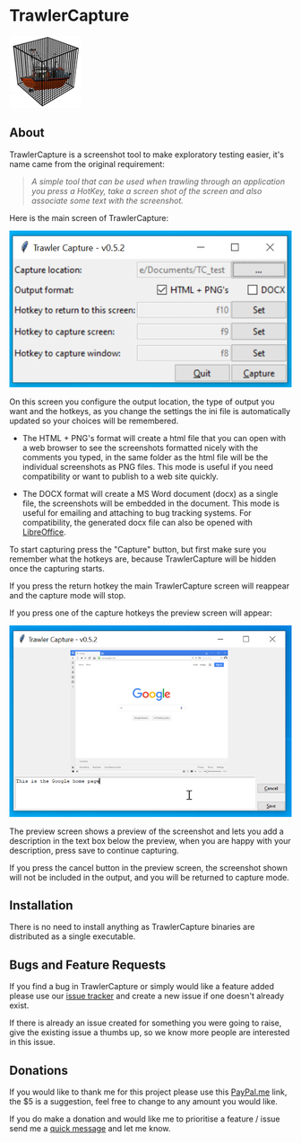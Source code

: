 # TrawlerCapture

![Image](Doc/Images/Logo/TC_Logo128.png "Logo")

## About

TrawlerCapture is a screenshot tool to make exploratory testing easier, it's name came from the original requirement:
> _A simple tool that can be used when trawling through an application you press a HotKey, take a screen shot of the screen and also associate some text with the screenshot._

Here is the main screen of TrawlerCapture:

![Image](Doc/Images/TC_Main_052.png "Main Screen")

On this screen you configure the output location, the type of output you want and the hotkeys, as you change the settings the ini file is automatically updated so your choices will be remembered.

- The HTML + PNG's format will create a html file that you can open with a web browser to see the screenshots formatted nicely with the comments you typed, in the same folder as the html file will be the individual screenshots as PNG files. This mode is useful if you need compatibility or want to publish to a web site quickly.

- The DOCX format will create a MS Word document (docx) as a single file, the screenshots will be embedded in the document. This mode is useful for emailing and attaching to bug tracking systems. For compatibility, the generated docx file can also be opened with [LibreOffice](https://www.libreoffice.org).

To start capturing press the "Capture" button, but first make sure you remember what the hotkeys are, because TrawlerCapture will be hidden once the capturing starts.

If you press the return hotkey the main TrawlerCapture screen will reappear and the capture mode will stop.

If you press one of the capture hotkeys the preview screen will appear:

![Image](Doc/Images/TC_Preview_052.png "Main Screen")

The preview screen shows a preview of the screenshot and lets you add a description in the text box below the preview, when you are happy with your description, press save to continue capturing.

If you press the cancel button in the preview screen, the screenshot shown will not be included in the output, and you will be returned to capture mode.


## Installation

There is no need to install anything as TrawlerCapture binaries are distributed as a single executable.


## Bugs and Feature Requests

If you find a bug in TrawlerCapture or simply would like a feature added please use our [issue tracker](https://github.com/damies13/TrawlerCapture/issues) and create a new issue if one doesn't already exist.

If there is already an issue created for something you were going to raise, give the existing issue a thumbs up, so we know more people are interested in this issue.

## Donations

If you would like to thank me for this project please use this [PayPal.me](https://paypal.me/damies13/5) link, the $5 is a suggestion, feel free to change to any amount you would like.

If you do make a donation and would like me to prioritise a feature / issue send me a [quick message](mailto:damies13+TrawlerCapture@gmail.com) and let me know.
